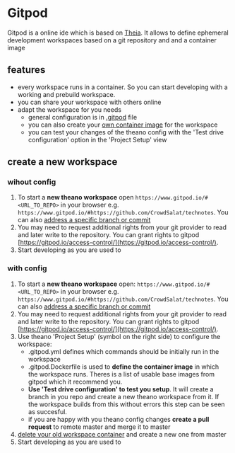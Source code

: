 # Gitpod


Gitpod is a online ide which is based on [Theia](https://theia-ide.org/). It allows to define ephemeral development workspaces based on a git repository and and a container image

## features

- every workspace runs in a container. So you can start developing with a working and prebuild workspace. 
- you can share your workspace with others online 
- adapt the workspace for you needs
    - general configuration is in [.gitpod](https://www.gitpod.io/docs/config-gitpod-file/) file
    - you can also create your [own container image](https://www.gitpod.io/docs/config-docker/) for the workspace
    - you can test your changes of the theano config with the 'Test drive configuration' option in the 'Project Setup' view

## create a new workspace 

### wihout config

1. To start a **new theano workspace** open `https://www.gitpod.io/#<URL_TO_REPO>` in your browser e.g. `https://www.gitpod.io/#https://github.com/CrowdSalat/technotes`. You can also [address a specific branch or commit](https://www.gitpod.io/docs/context-urls/) 
2. You may need to request additional rights from your git provider to read and later write to the repository. You can grant rights to gitpod [https://gitpod.io/access-control/](https://gitpod.io/access-control/). 
3. Start developing as you are used to

### with config

1. To start a **new theano workspace** open: `https://www.gitpod.io/#<URL_TO_REPO>` in your browser e.g. `https://www.gitpod.io/#https://github.com/CrowdSalat/technotes`. You can also [address a specific branch or commit](https://www.gitpod.io/docs/context-urls/)
2. You may need to request additional rights from your git provider to read and later write to the repository. You can grant rights to gitpod [https://gitpod.io/access-control/](https://gitpod.io/access-control/). 
3. Use theano 'Project Setup' (symbol on the right side) to configure the workspace:
    - .gitpod.yml defines which commands should be initially run in the workspace
    - .gitpod.Dockerfile is used to **define the container image** in which the workspace runs. Theres is a list of usable base images from gitpod which it recommend you.
    - **Use 'Test drive configuration' to test you setup**. It will create a branch in you repo and create a new theano workspace from it. If the workspace builds from this without errors this step can be seen as succesful.
    - if you are happy with you theano config changes **create a pull request** to remote master and merge it to master 
4. [delete your old workspace container](https://gitpod.io/workspaces/) and create a new one from master
4. Start developing as you are used to
